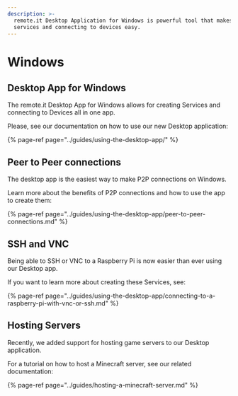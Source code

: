 ```yaml
---
description: >-
  remote.it Desktop Application for Windows is powerful tool that makes hosting
  services and connecting to devices easy.
---
```


# Windows

## Desktop App **for Windows**

The remote.it Desktop App for Windows allows for creating Services and connecting to Devices all in one app. 

Please, see our documentation on how to use our new Desktop application:

{% page-ref page="../guides/using-the-desktop-app/" %}

## **Peer to Peer connections** 

The desktop app is the easiest way to make P2P connections on Windows. 

Learn more about the benefits of P2P connections and how to use the app to create them:

{% page-ref page="../guides/using-the-desktop-app/peer-to-peer-connections.md" %}

## SSH and VNC

Being able to SSH or VNC to a Raspberry Pi is now easier than ever using our Desktop app. 

If you want to learn more about creating these Services, see:

{% page-ref page="../guides/using-the-desktop-app/connecting-to-a-raspberry-pi-with-vnc-or-ssh.md" %}

## Hosting Servers

Recently, we added support for hosting game servers to our Desktop application.

For a tutorial on how to host a Minecraft server, see our related documentation:

{% page-ref page="../guides/hosting-a-minecraft-server.md" %}

